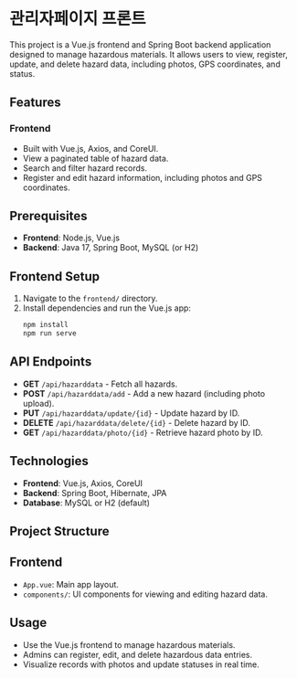 관리자페이지 프론트
===================

This project is a Vue.js frontend and Spring Boot backend application designed to manage hazardous materials. It allows users to view, register, update, and delete hazard data, including photos, GPS coordinates, and status.

## Features

### Frontend
- Built with Vue.js, Axios, and CoreUI.
- View a paginated table of hazard data.
- Search and filter hazard records.
- Register and edit hazard information, including photos and GPS coordinates.

## Prerequisites
- **Frontend**: Node.js, Vue.js
- **Backend**: Java 17, Spring Boot, MySQL (or H2)

## Frontend Setup
1. Navigate to the `frontend/` directory.
2. Install dependencies and run the Vue.js app:
    ```bash
    npm install
    npm run serve
    ```

## API Endpoints
- **GET** `/api/hazarddata` - Fetch all hazards.
- **POST** `/api/hazarddata/add` - Add a new hazard (including photo upload).
- **PUT** `/api/hazarddata/update/{id}` - Update hazard by ID.
- **DELETE** `/api/hazarddata/delete/{id}` - Delete hazard by ID.
- **GET** `/api/hazarddata/photo/{id}` - Retrieve hazard photo by ID.

## Technologies
- **Frontend**: Vue.js, Axios, CoreUI
- **Backend**: Spring Boot, Hibernate, JPA
- **Database**: MySQL or H2 (default)

## Project Structure

## Frontend
- `App.vue`: Main app layout.
- `components/`: UI components for viewing and editing hazard data.

## Usage
- Use the Vue.js frontend to manage hazardous materials.
- Admins can register, edit, and delete hazardous data entries.
- Visualize records with photos and update statuses in real time.

